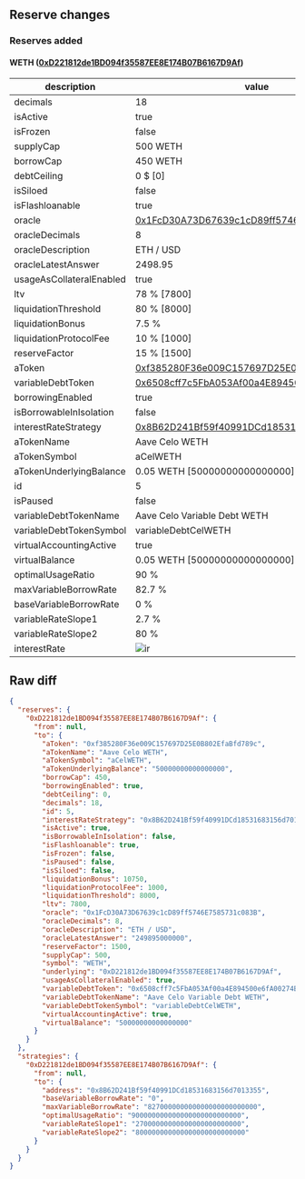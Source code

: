 ## Reserve changes

### Reserves added

#### WETH ([0xD221812de1BD094f35587EE8E174B07B6167D9Af](https://celoscan.io/address/0xD221812de1BD094f35587EE8E174B07B6167D9Af))

| description | value |
| --- | --- |
| decimals | 18 |
| isActive | true |
| isFrozen | false |
| supplyCap | 500 WETH |
| borrowCap | 450 WETH |
| debtCeiling | 0 $ [0] |
| isSiloed | false |
| isFlashloanable | true |
| oracle | [0x1FcD30A73D67639c1cD89ff5746E7585731c083B](https://celoscan.io/address/0x1FcD30A73D67639c1cD89ff5746E7585731c083B) |
| oracleDecimals | 8 |
| oracleDescription | ETH / USD |
| oracleLatestAnswer | 2498.95 |
| usageAsCollateralEnabled | true |
| ltv | 78 % [7800] |
| liquidationThreshold | 80 % [8000] |
| liquidationBonus | 7.5 % |
| liquidationProtocolFee | 10 % [1000] |
| reserveFactor | 15 % [1500] |
| aToken | [0xf385280F36e009C157697D25E0B802EfaBfd789c](https://celoscan.io/address/0xf385280F36e009C157697D25E0B802EfaBfd789c) |
| variableDebtToken | [0x6508cff7c5FbA053Af00a4E894500e6fA00274B7](https://celoscan.io/address/0x6508cff7c5FbA053Af00a4E894500e6fA00274B7) |
| borrowingEnabled | true |
| isBorrowableInIsolation | false |
| interestRateStrategy | [0x8B62D241Bf59f40991DCd18531683156d7013355](https://celoscan.io/address/0x8B62D241Bf59f40991DCd18531683156d7013355) |
| aTokenName | Aave Celo WETH |
| aTokenSymbol | aCelWETH |
| aTokenUnderlyingBalance | 0.05 WETH [50000000000000000] |
| id | 5 |
| isPaused | false |
| variableDebtTokenName | Aave Celo Variable Debt WETH |
| variableDebtTokenSymbol | variableDebtCelWETH |
| virtualAccountingActive | true |
| virtualBalance | 0.05 WETH [50000000000000000] |
| optimalUsageRatio | 90 % |
| maxVariableBorrowRate | 82.7 % |
| baseVariableBorrowRate | 0 % |
| variableRateSlope1 | 2.7 % |
| variableRateSlope2 | 80 % |
| interestRate | ![ir](https://dash.onaave.com/api/static?variableRateSlope1=27000000000000000000000000&variableRateSlope2=800000000000000000000000000&optimalUsageRatio=900000000000000000000000000&baseVariableBorrowRate=0&maxVariableBorrowRate=827000000000000000000000000) |


## Raw diff

```json
{
  "reserves": {
    "0xD221812de1BD094f35587EE8E174B07B6167D9Af": {
      "from": null,
      "to": {
        "aToken": "0xf385280F36e009C157697D25E0B802EfaBfd789c",
        "aTokenName": "Aave Celo WETH",
        "aTokenSymbol": "aCelWETH",
        "aTokenUnderlyingBalance": "50000000000000000",
        "borrowCap": 450,
        "borrowingEnabled": true,
        "debtCeiling": 0,
        "decimals": 18,
        "id": 5,
        "interestRateStrategy": "0x8B62D241Bf59f40991DCd18531683156d7013355",
        "isActive": true,
        "isBorrowableInIsolation": false,
        "isFlashloanable": true,
        "isFrozen": false,
        "isPaused": false,
        "isSiloed": false,
        "liquidationBonus": 10750,
        "liquidationProtocolFee": 1000,
        "liquidationThreshold": 8000,
        "ltv": 7800,
        "oracle": "0x1FcD30A73D67639c1cD89ff5746E7585731c083B",
        "oracleDecimals": 8,
        "oracleDescription": "ETH / USD",
        "oracleLatestAnswer": "249895000000",
        "reserveFactor": 1500,
        "supplyCap": 500,
        "symbol": "WETH",
        "underlying": "0xD221812de1BD094f35587EE8E174B07B6167D9Af",
        "usageAsCollateralEnabled": true,
        "variableDebtToken": "0x6508cff7c5FbA053Af00a4E894500e6fA00274B7",
        "variableDebtTokenName": "Aave Celo Variable Debt WETH",
        "variableDebtTokenSymbol": "variableDebtCelWETH",
        "virtualAccountingActive": true,
        "virtualBalance": "50000000000000000"
      }
    }
  },
  "strategies": {
    "0xD221812de1BD094f35587EE8E174B07B6167D9Af": {
      "from": null,
      "to": {
        "address": "0x8B62D241Bf59f40991DCd18531683156d7013355",
        "baseVariableBorrowRate": "0",
        "maxVariableBorrowRate": "827000000000000000000000000",
        "optimalUsageRatio": "900000000000000000000000000",
        "variableRateSlope1": "27000000000000000000000000",
        "variableRateSlope2": "800000000000000000000000000"
      }
    }
  }
}
```